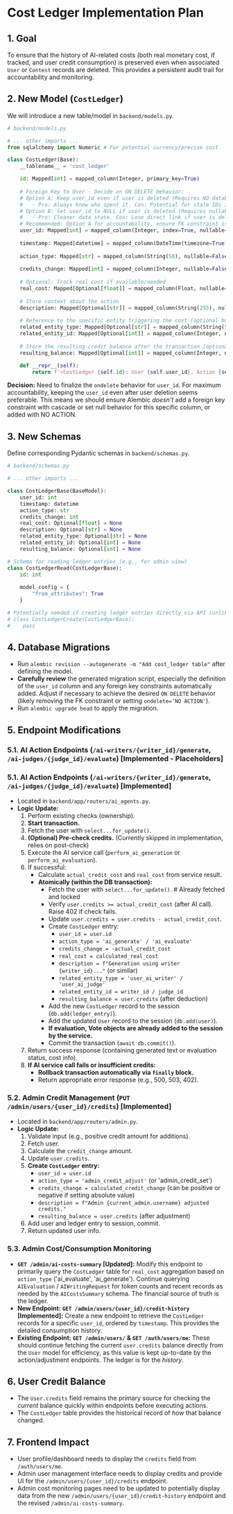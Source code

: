 # Cost Ledger Implementation Plan

## 1. Goal

To ensure that the history of AI-related costs (both real monetary cost, if tracked, and user credit consumption) is preserved even when associated `User` or `Contest` records are deleted. This provides a persistent audit trail for accountability and monitoring.

## 2. New Model (`CostLedger`)

We will introduce a new table/model in `backend/models.py`.

```python
# backend/models.py

# ... other imports ...
from sqlalchemy import Numeric # For potential currency/precise cost

class CostLedger(Base):
    __tablename__ = 'cost_ledger'

    id: Mapped[int] = mapped_column(Integer, primary_key=True)
    
    # Foreign Key to User - Decide on ON DELETE behavior:
    # Option A: Keep user_id even if user is deleted (Requires NO database constraint)
    #   - Pro: Always know who spent it. Con: Potential for stale IDs if user is purged later.
    # Option B: Set user_id to NULL if user is deleted (Requires nullable=True and DB ON DELETE SET NULL)
    #   - Pro: Cleaner data state. Con: Lose direct link if user is deleted.
    # Recommended: Option A for accountability, ensure FK constraint is NOT added by Alembic, or added with NO ACTION.
    user_id: Mapped[int] = mapped_column(Integer, index=True, nullable=False) # Or ForeignKey('user.id', ondelete='SET NULL') ?
    
    timestamp: Mapped[datetime] = mapped_column(DateTime(timezone=True), index=True, default=lambda: datetime.now(timezone.utc))
    
    action_type: Mapped[str] = mapped_column(String(50), nullable=False, index=True) # e.g., 'ai_evaluate', 'ai_generate', 'admin_credit_assign', 'initial_credit'
    
    credits_change: Mapped[int] = mapped_column(Integer, nullable=False) # Amount credits changed by (negative for deduction, positive for assignment)
    
    # Optional: Track real cost if available/needed
    real_cost: Mapped[Optional[float]] = mapped_column(Float, nullable=True) # Or Numeric for precision
    
    # Store context about the action
    description: Mapped[Optional[str]] = mapped_column(String(255), nullable=True) # e.g., "Evaluation for Contest 123", "Generation by Writer 45"
    
    # Reference to the specific entity triggering the cost (optional but helpful)
    related_entity_type: Mapped[Optional[str]] = mapped_column(String(50), nullable=True) # e.g., 'contest', 'ai_evaluation', 'ai_writing_request', 'user_ai_judge', 'user_ai_writer'
    related_entity_id: Mapped[Optional[int]] = mapped_column(Integer, nullable=True)
    
    # Store the resulting credit balance after the transaction (optional, for easier history view)
    resulting_balance: Mapped[Optional[int]] = mapped_column(Integer, nullable=True)

    def __repr__(self):
        return f'<CostLedger {self.id}: User {self.user_id}, Action {self.action_type}, Change {self.credits_change}>'

```

**Decision:** Need to finalize the `ondelete` behavior for `user_id`. For maximum accountability, keeping the `user_id` even after user deletion seems preferable. This means we should ensure Alembic *doesn't* add a foreign key constraint with cascade or set null behavior for this specific column, or added with NO ACTION.

## 3. New Schemas

Define corresponding Pydantic schemas in `backend/schemas.py`.

```python
# backend/schemas.py

# ... other imports ...

class CostLedgerBase(BaseModel):
    user_id: int
    timestamp: datetime
    action_type: str
    credits_change: int
    real_cost: Optional[float] = None
    description: Optional[str] = None
    related_entity_type: Optional[str] = None
    related_entity_id: Optional[int] = None
    resulting_balance: Optional[int] = None

# Schema for reading ledger entries (e.g., for admin view)
class CostLedgerRead(CostLedgerBase):
    id: int
    
    model_config = {
        "from_attributes": True
    }

# Potentially needed if creating ledger entries directly via API (unlikely?)
# class CostLedgerCreate(CostLedgerBase):
#    pass 

```

## 4. Database Migrations

*   Run `alembic revision --autogenerate -m "Add cost_ledger table"` after defining the model.
*   **Carefully review** the generated migration script, especially the definition of the `user_id` column and any foreign key constraints automatically added. Adjust if necessary to achieve the desired `ON DELETE` behavior (likely removing the FK constraint or setting `ondelete='NO ACTION'`).
*   Run `alembic upgrade head` to apply the migration.

## 5. Endpoint Modifications

### 5.1. AI Action Endpoints (`/ai-writers/{writer_id}/generate`, `/ai-judges/{judge_id}/evaluate`) [Implemented - Placeholders]
### 5.1. AI Action Endpoints (`/ai-writers/{writer_id}/generate`, `/ai-judges/{judge_id}/evaluate`) [Implemented]

*   Located in `backend/app/routers/ai_agents.py`.
*   **Logic Update:**
    1.  Perform existing checks (ownership).
    2.  **Start transaction.**
    3.  Fetch the user with `select...for_update()`.
    4.  **(Optional) Pre-check credits.** (Currently skipped in implementation, relies on post-check)
    5.  Execute the AI service call (`perform_ai_generation` or `perform_ai_evaluation`).
    6.  If successful:
        *   Calculate `actual_credit_cost` and `real_cost` from service result.
        *   **Atomically (within the DB transaction):**
            *   Fetch the user with `select...for_update()`. # Already fetched and locked
            *   Verify `user.credits >= actual_credit_cost` (after AI call). Raise 402 if check fails.
            *   Update `user.credits = user.credits - actual_credit_cost`.
            *   Create `CostLedger` entry:
                *   `user_id = user.id`
                *   `action_type = 'ai_generate' / 'ai_evaluate'`
                *   `credits_change = -actual_credit_cost`
                *   `real_cost = calculated_real_cost`
                *   `description = f"Generation using writer {writer_id}..."` (or similar)
                *   `related_entity_type = 'user_ai_writer' / 'user_ai_judge'`
                *   `related_entity_id = writer_id / judge_id`
                *   `resulting_balance = user.credits` (after deduction)
            *   Add the new `CostLedger` record to the session (`db.add(ledger_entry)`).
            *   Add the updated `User` record to the session (`db.add(user)`).
            *   **If evaluation, Vote objects are already added to the session by the service.**
            *   Commit the transaction (`await db.commit()`).
    7.  Return success response (containing generated text or evaluation status, cost info).
    8.  **If AI service call fails or insufficient credits:**
        *   **Rollback transaction automatically via `finally` block.**
        *   Return appropriate error response (e.g., 500, 503, 402).

### 5.2. Admin Credit Management (`PUT /admin/users/{user_id}/credits`) [Implemented]

*   Located in `backend/app/routers/admin.py`.
*   **Logic Update:**
    1.  Validate input (e.g., positive credit amount for additions).
    2.  Fetch user.
    3.  Calculate the `credit_change` amount.
    4.  Update `user.credits`.
    5.  **Create `CostLedger` entry:**
        *   `user_id = user.id`
        *   `action_type = 'admin_credit_adjust'` (or 'admin_credit_set')
        *   `credits_change = calculated_credit_change` (can be positive or negative if setting absolute value)
        *   `description = f"Admin {current_admin.username} adjusted credits."`
        *   `resulting_balance = user.credits` (after adjustment)
    6.  Add user and ledger entry to session, commit.
    7.  Return updated user info.

### 5.3. Admin Cost/Consumption Monitoring

*   **`GET /admin/ai-costs-summary` [Updated]:** Modify this endpoint to primarily query the `CostLedger` table for `real_cost` aggregation based on `action_type` ('ai\_evaluate', 'ai\_generate'). Continue querying `AIEvaluation` / `AIWritingRequest` for token counts and recent records as needed by the `AICostsSummary` schema. The financial source of truth is the ledger.
*   **New Endpoint: `GET /admin/users/{user_id}/credit-history` [Implemented]:** Create a new endpoint to retrieve the `CostLedger` records for a specific `user_id`, ordered by `timestamp`. This provides the detailed consumption history.
*   **Existing Endpoint: `GET /admin/users/` & `GET /auth/users/me`:** These should continue fetching the current `user.credits` balance directly from the `User` model for efficiency, as this value is kept up-to-date by the action/adjustment endpoints. The ledger is for the *history*.

## 6. User Credit Balance

*   The `User.credits` field remains the primary source for checking the *current* balance quickly within endpoints before executing actions.
*   The `CostLedger` table provides the historical record of *how* that balance changed.

## 7. Frontend Impact

*   User profile/dashboard needs to display the `credits` field from `/auth/users/me`.
*   Admin user management interface needs to display credits and provide UI for the `/admin/users/{user_id}/credits` endpoint.
*   Admin cost monitoring pages need to be updated to potentially display data from the new `/admin/users/{user_id}/credit-history` endpoint and the revised `/admin/ai-costs-summary`. 